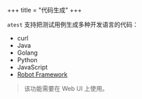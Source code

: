+++
title = "代码生成"
+++

`atest` 支持把测试用例生成多种开发语言的代码：

* curl
* Java
* Golang
* Python
* JavaScript
* [Robot Framework](https://robotframework.org/)

> 该功能需要在 Web UI 上使用。

